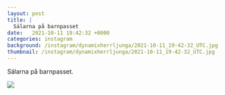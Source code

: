 ```yaml
---
layout: post
title: |
  Sälarna på barnpasset
date:   2021-10-11 19:42:32 +0000
categories: instagram
background: /instagram/dynamixherrljunga/2021-10-11_19-42-32_UTC.jpg
thumbnail: /instagram/dynamixherrljunga/2021-10-11_19-42-32_UTC.jpg
---
```

Sälarna på barnpasset. 



<img src='/www-dynamix-herrljunga/instagram/dynamixherrljunga/2021-10-11_19-42-32_UTC.jpg' class='img-fluid' />

